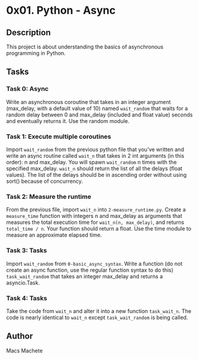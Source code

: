 # 0x01. Python - Async

## Description
This project is about understanding the basics of asynchronous programming in Python.

## Tasks

### Task 0: Async
Write an asynchronous coroutine that takes in an integer argument (max_delay, with a default value of 10) named `wait_random` that waits for a random delay between 0 and max_delay (included and float value) seconds and eventually returns it. Use the random module.

### Task 1: Execute multiple coroutines
Import `wait_random` from the previous python file that you’ve written and write an async routine called `wait_n` that takes in 2 int arguments (in this order): n and max_delay. You will spawn `wait_random` n times with the specified max_delay. `wait_n` should return the list of all the delays (float values). The list of the delays should be in ascending order without using sort() because of concurrency.

### Task 2: Measure the runtime
From the previous file, import `wait_n` into `2-measure_runtime.py`. Create a `measure_time` function with integers n and max_delay as arguments that measures the total execution time for `wait_n(n, max_delay)`, and returns `total_time / n`. Your function should return a float. Use the time module to measure an approximate elapsed time.

### Task 3: Tasks
Import `wait_random` from `0-basic_async_syntax`. Write a function (do not create an async function, use the regular function syntax to do this) `task_wait_random` that takes an integer max_delay and returns a asyncio.Task.

### Task 4: Tasks
Take the code from `wait_n` and alter it into a new function `task_wait_n`. The code is nearly identical to `wait_n` except `task_wait_random` is being called.

## Author
Macs Machete